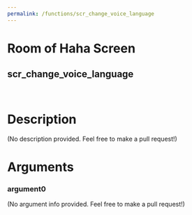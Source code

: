 ```yaml
---
permalink: /functions/scr_change_voice_language
---
```

# Room of Haha Screen  
## scr_change_voice_language  
&nbsp;  
# Description  
(No description provided. Feel free to make a pull request!) 
&nbsp;  
# Arguments
### argument0
(No argument info provided. Feel free to make a pull request!)
&nbsp;  


